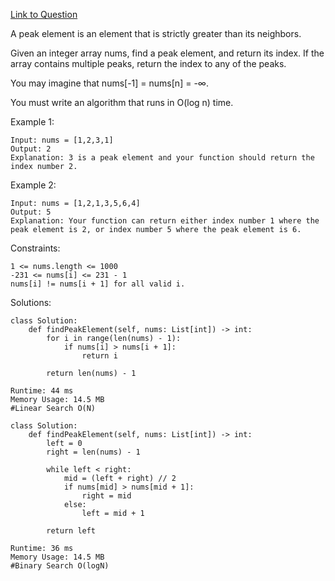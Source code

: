 [Link to Question](https://leetcode.com/explore/interview/card/top-interview-questions-medium/110/sorting-and-searching/801/)




A peak element is an element that is strictly greater than its neighbors.

Given an integer array nums, find a peak element, and return its index. If the array contains multiple peaks, return the index to any of the peaks.

You may imagine that nums[-1] = nums[n] = -∞.

You must write an algorithm that runs in O(log n) time.

 

Example 1:
```
Input: nums = [1,2,3,1]
Output: 2
Explanation: 3 is a peak element and your function should return the index number 2.
```
Example 2:
```
Input: nums = [1,2,1,3,5,6,4]
Output: 5
Explanation: Your function can return either index number 1 where the peak element is 2, or index number 5 where the peak element is 6.
 ```

Constraints:
```
1 <= nums.length <= 1000
-231 <= nums[i] <= 231 - 1
nums[i] != nums[i + 1] for all valid i.
```

Solutions:
```
class Solution:
    def findPeakElement(self, nums: List[int]) -> int:
        for i in range(len(nums) - 1):
            if nums[i] > nums[i + 1]:
                return i
            
        return len(nums) - 1

Runtime: 44 ms
Memory Usage: 14.5 MB
#Linear Search O(N)

class Solution:
    def findPeakElement(self, nums: List[int]) -> int:
        left = 0
        right = len(nums) - 1 
        
        while left < right:
            mid = (left + right) // 2
            if nums[mid] > nums[mid + 1]:
                right = mid
            else:
                left = mid + 1
                
        return left

Runtime: 36 ms
Memory Usage: 14.5 MB
#Binary Search O(logN)
```        
